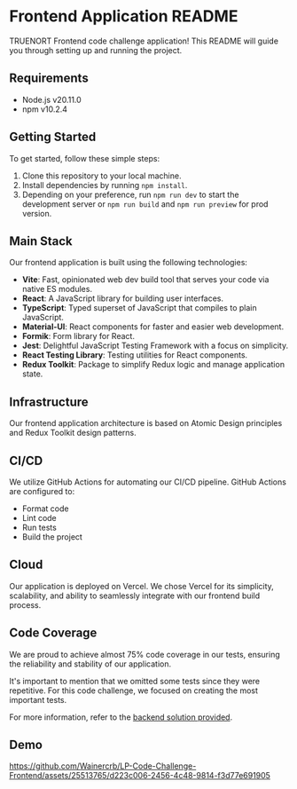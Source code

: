 # Frontend Application README

TRUENORT Frontend code challenge application! This README will guide you through setting up and running the project.

## Requirements

- Node.js v20.11.0
- npm v10.2.4

## Getting Started

To get started, follow these simple steps:

1. Clone this repository to your local machine.
2. Install dependencies by running `npm install`.
3. Depending on your preference, run `npm run dev` to start the development server or `npm run build` and `npm run preview` for prod version.

## Main Stack

Our frontend application is built using the following technologies:

- **Vite**: Fast, opinionated web dev build tool that serves your code via native ES modules.
- **React**: A JavaScript library for building user interfaces.
- **TypeScript**: Typed superset of JavaScript that compiles to plain JavaScript.
- **Material-UI**: React components for faster and easier web development.
- **Formik**: Form library for React.
- **Jest**: Delightful JavaScript Testing Framework with a focus on simplicity.
- **React Testing Library**: Testing utilities for React components.
- **Redux Toolkit**: Package to simplify Redux logic and manage application state.

## Infrastructure

Our frontend application architecture is based on Atomic Design principles and Redux Toolkit design patterns.

## CI/CD

We utilize GitHub Actions for automating our CI/CD pipeline. GitHub Actions are configured to:

- Format code
- Lint code
- Run tests
- Build the project

## Cloud

Our application is deployed on Vercel. We chose Vercel for its simplicity, scalability, and ability to seamlessly integrate with our frontend build process.

## Code Coverage

We are proud to achieve almost 75% code coverage in our tests, ensuring the reliability and stability of our application.

It's important to mention that we omitted some tests since they were repetitive. For this code challenge, we focused on creating the most important tests.

For more information, refer to the [backend solution provided](https://github.com/Wainercrb/LP-Code-Challenge-Backend/tree/main?tab=readme-ov-file#solution-provided).


## Demo


https://github.com/Wainercrb/LP-Code-Challenge-Frontend/assets/25513765/d223c006-2456-4c48-9814-f3d77e691905


